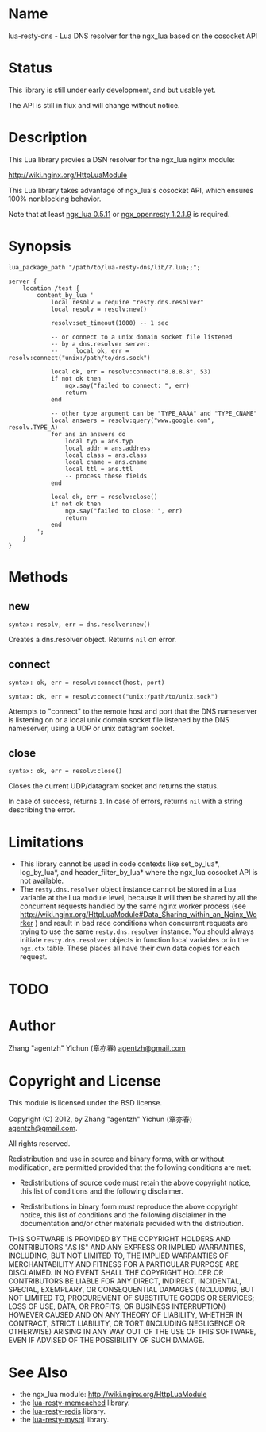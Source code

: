 Name
====

lua-resty-dns - Lua DNS resolver for the ngx_lua based on the cosocket API

Status
======

This library is still under early development, and but usable yet.

The API is still in flux and will change without notice.

Description
===========

This Lua library provies a DSN resolver for the ngx_lua nginx module:

http://wiki.nginx.org/HttpLuaModule

This Lua library takes advantage of ngx_lua's cosocket API, which ensures
100% nonblocking behavior.

Note that at least [ngx_lua 0.5.11](https://github.com/chaoslawful/lua-nginx-module/tags) or [ngx_openresty 1.2.1.9](http://openresty.org/#Download) is required.

Synopsis
========

    lua_package_path "/path/to/lua-resty-dns/lib/?.lua;;";

    server {
        location /test {
            content_by_lua '
                local resolv = require "resty.dns.resolver"
                local resolv = resolv:new()

                resolv:set_timeout(1000) -- 1 sec

                -- or connect to a unix domain socket file listened
                -- by a dns.resolver server:
                --     local ok, err = resolv:connect("unix:/path/to/dns.sock")

                local ok, err = resolv:connect("8.8.8.8", 53)
                if not ok then
                    ngx.say("failed to connect: ", err)
                    return
                end

                -- other type argument can be "TYPE_AAAA" and "TYPE_CNAME"
                local answers = resolv:query("www.google.com", resolv.TYPE_A)
                for ans in answers do
                    local typ = ans.typ
                    local addr = ans.address
                    local class = ans.class
                    local cname = ans.cname
                    local ttl = ans.ttl
                    -- process these fields
                end

                local ok, err = resolv:close()
                if not ok then
                    ngx.say("failed to close: ", err)
                    return
                end
            ';
        }
    }

Methods
=======

new
---
`syntax: resolv, err = dns.resolver:new()`

Creates a dns.resolver object. Returns `nil` on error.

connect
-------
`syntax: ok, err = resolv:connect(host, port)`

`syntax: ok, err = resolv:connect("unix:/path/to/unix.sock")`

Attempts to "connect" to the remote host and port that the DNS nameserver is listening on or a local unix domain socket file listened by the DNS nameserver, using a UDP or unix datagram socket.

close
-----
`syntax: ok, err = resolv:close()`

Closes the current UDP/datagram socket and returns the status.

In case of success, returns `1`. In case of errors, returns `nil` with a string describing the error.

Limitations
===========

* This library cannot be used in code contexts like set_by_lua*, log_by_lua*, and
header_filter_by_lua* where the ngx_lua cosocket API is not available.
* The `resty.dns.resolver` object instance cannot be stored in a Lua variable at the Lua module level,
because it will then be shared by all the concurrent requests handled by the same nginx
 worker process (see
http://wiki.nginx.org/HttpLuaModule#Data_Sharing_within_an_Nginx_Worker ) and
result in bad race conditions when concurrent requests are trying to use the same `resty.dns.resolver` instance.
You should always initiate `resty.dns.resolver` objects in function local
variables or in the `ngx.ctx` table. These places all have their own data copies for
each request.

TODO
====

Author
======

Zhang "agentzh" Yichun (章亦春) <agentzh@gmail.com>

Copyright and License
=====================

This module is licensed under the BSD license.

Copyright (C) 2012, by Zhang "agentzh" Yichun (章亦春) <agentzh@gmail.com>.

All rights reserved.

Redistribution and use in source and binary forms, with or without modification, are permitted provided that the following conditions are met:

* Redistributions of source code must retain the above copyright notice, this list of conditions and the following disclaimer.

* Redistributions in binary form must reproduce the above copyright notice, this list of conditions and the following disclaimer in the documentation and/or other materials provided with the distribution.

THIS SOFTWARE IS PROVIDED BY THE COPYRIGHT HOLDERS AND CONTRIBUTORS "AS IS" AND ANY EXPRESS OR IMPLIED WARRANTIES, INCLUDING, BUT NOT LIMITED TO, THE IMPLIED WARRANTIES OF MERCHANTABILITY AND FITNESS FOR A PARTICULAR PURPOSE ARE DISCLAIMED. IN NO EVENT SHALL THE COPYRIGHT HOLDER OR CONTRIBUTORS BE LIABLE FOR ANY DIRECT, INDIRECT, INCIDENTAL, SPECIAL, EXEMPLARY, OR CONSEQUENTIAL DAMAGES (INCLUDING, BUT NOT LIMITED TO, PROCUREMENT OF SUBSTITUTE GOODS OR SERVICES; LOSS OF USE, DATA, OR PROFITS; OR BUSINESS INTERRUPTION) HOWEVER CAUSED AND ON ANY THEORY OF LIABILITY, WHETHER IN CONTRACT, STRICT LIABILITY, OR TORT (INCLUDING NEGLIGENCE OR OTHERWISE) ARISING IN ANY WAY OUT OF THE USE OF THIS SOFTWARE, EVEN IF ADVISED OF THE POSSIBILITY OF SUCH DAMAGE.

See Also
========
* the ngx_lua module: http://wiki.nginx.org/HttpLuaModule
* the [lua-resty-memcached](https://github.com/agentzh/lua-resty-memcached) library.
* the [lua-resty-redis](https://github.com/agentzh/lua-resty-redis) library.
* the [lua-resty-mysql](https://github.com/agentzh/lua-resty-mysql) library.

